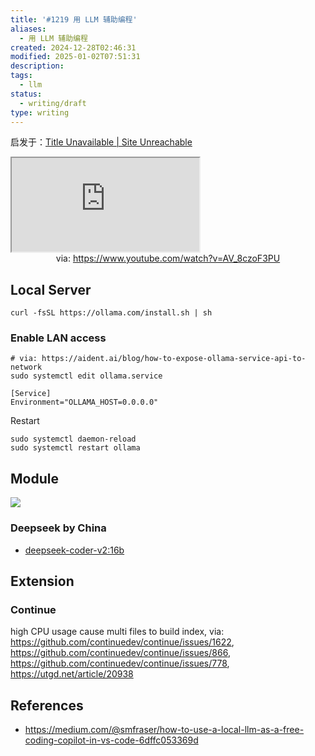 ```yaml
---
title: '#1219 用 LLM 辅助编程'
aliases:
  - 用 LLM 辅助编程
created: 2024-12-28T02:46:31
modified: 2025-01-02T07:51:31
description: 
tags:
  - llm
status:
  - writing/draft
type: writing
---
```


启发于：[Title Unavailable \| Site Unreachable](https://linux.do/t/topic/126077/7)

<iframe src="https://www.youtube.com/embed/AV_8czoF3PU" allow="accelerometer; autoplay; clipboard-write; encrypted-media; gyroscope; picture-in-picture; web-share" referrerpolicy="strict-origin-when-cross-origin" allowfullscreen></iframe>
<center>via: <a href='https://www.youtube.com/watch?v=AV_8czoF3PU' target='_blank' class='external-link'>https://www.youtube.com/watch?v=AV_8czoF3PU</a></center>

## Local Server

```shell
curl -fsSL https://ollama.com/install.sh | sh
```

### Enable LAN access

```shell
# via: https://aident.ai/blog/how-to-expose-ollama-service-api-to-network
sudo systemctl edit ollama.service
```

```shell
[Service]
Environment="OLLAMA_HOST=0.0.0.0"
```

Restart

```shell
sudo systemctl daemon-reload
sudo systemctl restart ollama
```

## Module

![](https://x.com/yihong0618/status/1872635893657604391)

### Deepseek by China
- [deepseek-coder-v2:16b](https://ollama.com/library/deepseek-coder-v2:16b)

## Extension

### Continue
high CPU usage cause multi files to build index, via: https://github.com/continuedev/continue/issues/1622, https://github.com/continuedev/continue/issues/866, https://github.com/continuedev/continue/issues/778, https://utgd.net/article/20938

## References

- https://medium.com/@smfraser/how-to-use-a-local-llm-as-a-free-coding-copilot-in-vs-code-6dffc053369d
